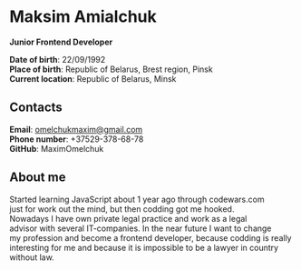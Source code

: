 # Maksim Amialchuk  
**Junior Frontend Developer**  

**Date of birth**: 22/09/1992  
**Place of birth**: Republic of Belarus, Brest region, Pinsk  
**Current location**: Republic of Belarus, Minsk
## Contacts
**Email**: omelchukmaxim@gmail.com  
**Phone number**: +37529-378-68-78  
**GitHub**: MaximOmelchuk  
## About me  
Started learning JavaScript about 1 year ago through codewars.com  
just for work out the mind, but then codding got me hooked.  
Nowadays I have own private legal practice and work as a legal  
advisor with several IT-companies. In the near future I want to change  
my profession and become a frontend developer, because codding is really  
interesting for me and because it is impossible to be a lawyer in country  
without law.  